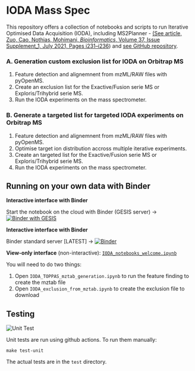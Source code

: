 # IODA Mass Spec

This repository offers a collection of notebooks and scripts to run Iterative Optimised Data Acquisition (IODA), including MS2Planner - [(See article, Zuo, Cao, Nothias, Mohimani, *Bioinformatics*, Volume 37, Issue Supplement_1, July 2021, Pages i231–i236](https://academic.oup.com/bioinformatics/article/37/Supplement_1/i231/6319686)) and  [see GitHub repository](https://github.com/mohimanilab/MS2Planner).

### A. Generation custom exclusion list for IODA on Orbitrap MS

1. Feature detection and alignemnent from mzML/RAW files with pyOpenMS.
2. Create an exclusion list for the Exactive/Fusion serie MS or Exploris/Trihybrid serie MS.
3. Run the IODA experiments on the mass spectrometer.



### B. Generate a targeted list for targeted IODA experiments on Orbitrap MS

1. Feature detection and alignemnent from mzML/RAW files with pyOpenMS.
2. Optimise target ion distribution accross multiple iterative experiments.
3. Create an targeted list for the Exactive/Fusion serie MS or Exploris/Trihybrid serie MS.
4. Run the IODA experiments on the mass spectrometer.


## Running on your own data with Binder

**Interactive interface with Binder** 

Start the notebook on the cloud with Binder (GESIS server) -> [![Binder with GESIS](https://mybinder.org/badge_logo.svg)](https://notebooks.gesis.org/binder/v2/gh/lfnothias/IODA_MassSpec/2303_pyopenms?urlpath=lab/tree/IODA_notebooks_welcome.ipynb)

**Interactive interface with Binder**

Binder standard server [LATEST] -> [![Binder](https://mybinder.org/badge_logo.svg)](https://mybinder.org/v2/gh/lfnothias/IODA_MassSpec/master?urlpath=lab/tree/IODA_notebooks_welcome.ipynb)

**View-only interface** (non-interactive): [`IODA_notebooks_welcome.ipynb`](https://nbviewer.jupyter.org/github/lfnothias/IODA_MassSpec/blob/master/IODA_notebooks_welcome.ipynb)

You will need to do two things:

1. Open `IODA_TOPPAS_mztab_generation.ipynb` to run the feature finding to create the mztab file
2. Open `IODA_exclusion_from_mztab.ipynb` to create the exclusion file to download


## Testing

![Unit Test](https://github.com/lfnothias/IODA_MassSpec/workflows/Unit%20Test/badge.svg)

Unit tests are run using github actions. To run them manually:

```make test-unit```

The actual tests are in the ```test``` directory.
